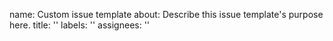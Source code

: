 
name: Custom issue template
about: Describe this issue template's purpose here.
title: ''
labels: ''
assignees: ''




